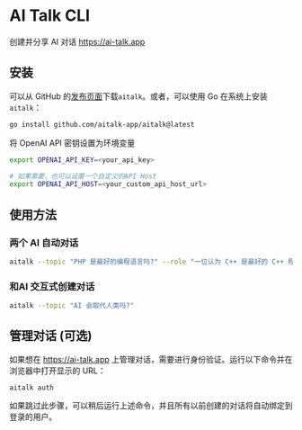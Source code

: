 # AI Talk CLI

创建并分享 AI 对话 https://ai-talk.app

## 安装
可以从 GitHub 的[发布页面](https://github.com/aitalk-app/aitalk/releases)下载`aitalk`。或者，可以使用 Go 在系统上安装`aitalk`：

```bash
go install github.com/aitalk-app/aitalk@latest
```
将 OpenAI API 密钥设置为环境变量

```bash
export OPENAI_API_KEY=<your_api_key>

# 如果需要，也可以设置一个自定义的API Host
export OPENAI_API_HOST=<your_custom_api_host_url>
```

## 使用方法

### 两个 AI 自动对话

```bash
aitalk --topic "PHP 是最好的编程语言吗?" --role "一位认为 C++ 是最好的 C++ 程序员" --role "一位相信 PHP 是最好的 PHP 程序员" --lang cn
```

### 和AI 交互式创建对话

```bash
aitalk --topic "AI 会取代人类吗?"
```

## 管理对话 (可选)

如果想在 https://ai-talk.app 上管理对话，需要进行身份验证。运行以下命令并在浏览器中打开显示的 URL：

```
aitalk auth
```

如果跳过此步骤，可以稍后运行上述命令，并且所有以前创建的对话将自动绑定到登录的用户。
